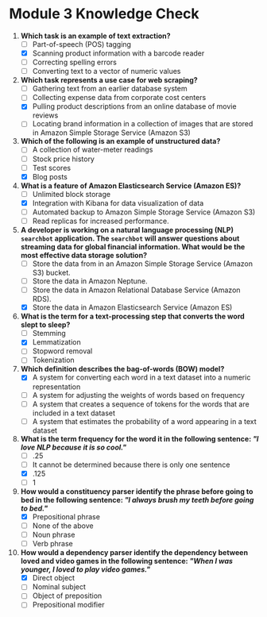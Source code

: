# Module 3 Knowledge Check

1. **Which task is an example of text extraction?**
    - [ ] Part-of-speech (POS) tagging
    - [x] Scanning product information with a barcode reader
    - [ ] Correcting spelling errors
    - [ ] Converting text to a vector of numeric values

2. **Which task represents a use case for web scraping?**
    - [ ] Gathering text from an earlier database system
    - [ ] Collecting expense data from corporate cost centers
    - [x] Pulling product descriptions from an online database of movie reviews
    - [ ] Locating brand information in a collection of images that are stored in Amazon Simple Storage Service (Amazon S3)

3. **Which of the following is an example of unstructured data?**
   - [ ] A collection of water-meter readings
   - [ ] Stock price history
   - [ ] Test scores
   - [x] Blog posts

4. **What is a feature of Amazon Elasticsearch Service (Amazon ES)?**
    - [ ] Unlimited block storage
    - [x] Integration with Kibana for data visualization of data
    - [ ] Automated backup to Amazon Simple Storage Service (Amazon S3)
    - [ ] Read replicas for increased performance.

5. **A developer is working on a natural language processing (NLP) `searchbot` application. The `searchbot` will answer questions about streaming data for global financial information. What would be the most effective data storage solution?**
    - [ ] Store the data from in an Amazon Simple Storage Service (Amazon S3) bucket.
    - [ ] Store the data in Amazon Neptune.
    - [ ] Store the data in Amazon Relational Database Service (Amazon RDS).
    - [x] Store the data in Amazon Elasticsearch Service (Amazon ES)

6. **What is the term for a text-processing step that converts the word slept to sleep?**
    - [ ] Stemming
    - [x] Lemmatization
    - [ ] Stopword removal
    - [ ] Tokenization

7. **Which definition describes the bag-of-words (BOW) model?**
    - [x] A system for converting each word in a text dataset into a numeric representation
    - [ ] A system for adjusting the weights of words based on frequency
    - [ ] A system that creates a sequence of tokens for the words that are included in a text dataset
    - [ ] A system that estimates the probability of a word appearing in a text dataset

8. **What is the term frequency for the word it in the following sentence: *"l love NLP because it is so cool."***
    - [ ] .25
    - [ ] It cannot be determined because there is only one sentence
    - [x] .125
    - [ ] 1

9. **How would a constituency parser identify the phrase before going to bed in the following sentence: *"l always brush my teeth before going to bed."***
    - [x] Prepositional phrase
    - [ ] None of the above
    - [ ] Noun phrase
    - [ ] Verb phrase

10. **How would a dependency parser identify the dependency between loved and video games in the following sentence: *"When I was younger, I loved to play video games."***
    - [x] Direct object
    - [ ] Nominal subject
    - [ ] Object of preposition
    - [ ] Prepositional modifier